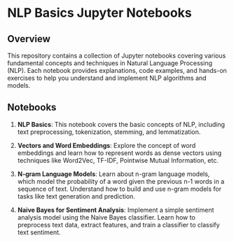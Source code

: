 # NLP Basics Jupyter Notebooks

## Overview
This repository contains a collection of Jupyter notebooks covering various fundamental concepts and techniques in Natural Language Processing (NLP). Each notebook provides explanations, code examples, and hands-on exercises to help you understand and implement NLP algorithms and models.

## Notebooks
1. **NLP Basics**: This notebook covers the basic concepts of NLP, including text preprocessing, tokenization, stemming, and lemmatization.

2. **Vectors and Word Embeddings**: Explore the concept of word embeddings and learn how to represent words as dense vectors using techniques like Word2Vec, TF-IDF, Pointwise Mutual Information, etc.

3. **N-gram Language Models**: Learn about n-gram language models, which model the probability of a word given the previous n-1 words in a sequence of text. Understand how to build and use n-gram models for tasks like text generation and prediction.

4. **Naive Bayes for Sentiment Analysis**: Implement a simple sentiment analysis model using the Naive Bayes classifier. Learn how to preprocess text data, extract features, and train a classifier to classify text sentiment.
